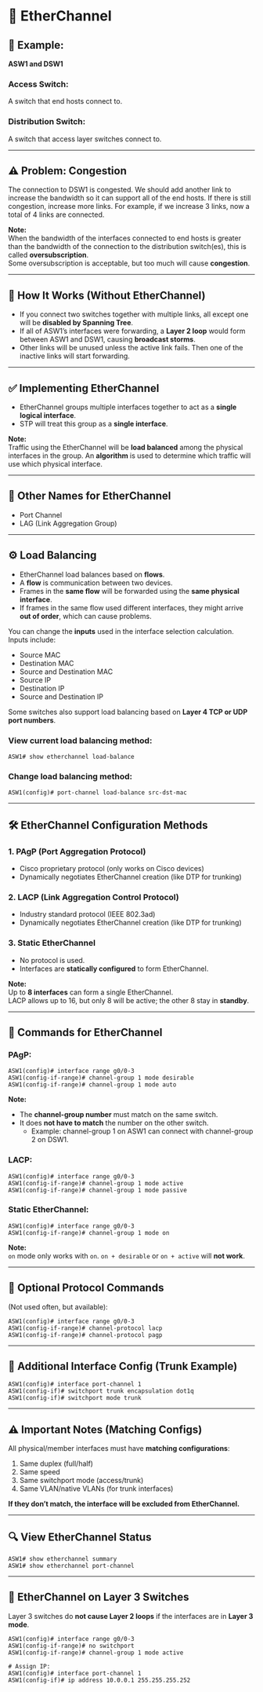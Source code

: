 
# 📘 EtherChannel

## 🔧 Example:

**ASW1 and DSW1**

### Access Switch:
A switch that end hosts connect to.

### Distribution Switch:
A switch that access layer switches connect to.

---

## ⚠️ Problem: Congestion

The connection to DSW1 is congested. We should add another link to increase the bandwidth so it can support all of the end hosts. If there is still congestion, increase more links. For example, if we increase 3 links, now a total of 4 links are connected.

**Note:**  
When the bandwidth of the interfaces connected to end hosts is greater than the bandwidth of the connection to the distribution switch(es), this is called **oversubscription**.  
Some oversubscription is acceptable, but too much will cause **congestion**.

---

## 🔁 How It Works (Without EtherChannel)

- If you connect two switches together with multiple links, all except one will be **disabled by Spanning Tree**.
- If all of ASW1’s interfaces were forwarding, a **Layer 2 loop** would form between ASW1 and DSW1, causing **broadcast storms**.
- Other links will be unused unless the active link fails. Then one of the inactive links will start forwarding.

---

## ✅ Implementing EtherChannel

- EtherChannel groups multiple interfaces together to act as a **single logical interface**.
- STP will treat this group as a **single interface**.

**Note:**  
Traffic using the EtherChannel will be **load balanced** among the physical interfaces in the group. An **algorithm** is used to determine which traffic will use which physical interface.

---

## 🧠 Other Names for EtherChannel

- Port Channel  
- LAG (Link Aggregation Group)

---

## ⚙️ Load Balancing

- EtherChannel load balances based on **flows**.
- A **flow** is communication between two devices.
- Frames in the **same flow** will be forwarded using the **same physical interface**.
- If frames in the same flow used different interfaces, they might arrive **out of order**, which can cause problems.

You can change the **inputs** used in the interface selection calculation. Inputs include:

- Source MAC  
- Destination MAC  
- Source and Destination MAC  
- Source IP  
- Destination IP  
- Source and Destination IP  

Some switches also support load balancing based on **Layer 4 TCP or UDP port numbers**.

### View current load balancing method:
```
ASW1# show etherchannel load-balance
```

### Change load balancing method:
```
ASW1(config)# port-channel load-balance src-dst-mac
```

---

## 🛠️ EtherChannel Configuration Methods

### 1. PAgP (Port Aggregation Protocol)
- Cisco proprietary protocol (only works on Cisco devices)
- Dynamically negotiates EtherChannel creation (like DTP for trunking)

### 2. LACP (Link Aggregation Control Protocol)
- Industry standard protocol (IEEE 802.3ad)
- Dynamically negotiates EtherChannel creation (like DTP for trunking)

### 3. Static EtherChannel
- No protocol is used.
- Interfaces are **statically configured** to form EtherChannel.

**Note:**  
Up to **8 interfaces** can form a single EtherChannel.  
LACP allows up to 16, but only 8 will be active; the other 8 stay in **standby**.

---

## 🧪 Commands for EtherChannel

### PAgP:
```
ASW1(config)# interface range g0/0-3
ASW1(config-if-range)# channel-group 1 mode desirable
ASW1(config-if-range)# channel-group 1 mode auto
```

**Note:**  
- The **channel-group number** must match on the same switch.  
- It does **not have to match** the number on the other switch.  
  - Example: channel-group 1 on ASW1 can connect with channel-group 2 on DSW1.

### LACP:
```
ASW1(config)# interface range g0/0-3
ASW1(config-if-range)# channel-group 1 mode active
ASW1(config-if-range)# channel-group 1 mode passive
```

### Static EtherChannel:
```
ASW1(config)# interface range g0/0-3
ASW1(config-if-range)# channel-group 1 mode on
```

**Note:**  
`on` mode only works with `on`. `on + desirable` or `on + active` will **not work**.

---

## 📌 Optional Protocol Commands

(Not used often, but available):
```
ASW1(config)# interface range g0/0-3
ASW1(config-if-range)# channel-protocol lacp
ASW1(config-if-range)# channel-protocol pagp
```

---

## 🔗 Additional Interface Config (Trunk Example)
```
ASW1(config)# interface port-channel 1
ASW1(config-if)# switchport trunk encapsulation dot1q
ASW1(config-if)# switchport mode trunk
```

---

## ⚠️ Important Notes (Matching Configs)

All physical/member interfaces must have **matching configurations**:

1. Same duplex (full/half)  
2. Same speed  
3. Same switchport mode (access/trunk)  
4. Same VLAN/native VLANs (for trunk interfaces)

**If they don’t match, the interface will be excluded from EtherChannel.**

---

## 🔍 View EtherChannel Status

```
ASW1# show etherchannel summary
ASW1# show etherchannel port-channel
```

---

## 🧱 EtherChannel on Layer 3 Switches

Layer 3 switches do **not cause Layer 2 loops** if the interfaces are in **Layer 3 mode**.

```
ASW1(config)# interface range g0/0-3
ASW1(config-if-range)# no switchport
ASW1(config-if-range)# channel-group 1 mode active

# Assign IP:
ASW1(config)# interface port-channel 1
ASW1(config-if)# ip address 10.0.0.1 255.255.255.252
```
